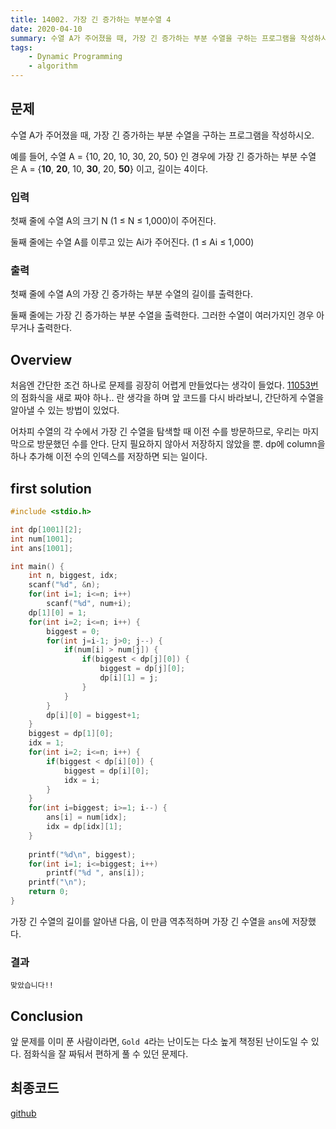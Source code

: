```yaml
---
title: 14002. 가장 긴 증가하는 부분수열 4
date: 2020-04-10
summary: 수열 A가 주어졌을 때, 가장 긴 증가하는 부분 수열을 구하는 프로그램을 작성하시오. 첫째 줄에 수열 A의 가장 긴 증가하는 부분 수열의 길이를 출력한다. 둘째 줄에는 가장 긴 증가하는 부분 수열을 출력한다. 그러한 수열이 여러가지인 경우 아무거나 출력한다.
tags:
    - Dynamic Programming
    - algorithm
---
```

## 문제

수열 A가 주어졌을 때, 가장 긴 증가하는 부분 수열을 구하는 프로그램을 작성하시오.

예를 들어, 수열 A = {10, 20, 10, 30, 20, 50} 인 경우에 가장 긴 증가하는 부분 수열은 A = {**10**, **20**, 10, **30**, 20, **50**} 이고, 길이는 4이다.

### 입력

첫째 줄에 수열 A의 크기 N (1 ≤ N ≤ 1,000)이 주어진다.

둘째 줄에는 수열 A를 이루고 있는 Ai가 주어진다. (1 ≤ Ai ≤ 1,000)

### 출력

첫째 줄에 수열 A의 가장 긴 증가하는 부분 수열의 길이를 출력한다.

둘째 줄에는 가장 긴 증가하는 부분 수열을 출력한다. 그러한 수열이 여러가지인 경우 아무거나 출력한다.

## Overview

처음엔 간단한 조건 하나로 문제를 굉장히 어렵게 만들었다는 생각이 들었다. [11053번](/daily-coding/2020/04/05/longest-increasing-partial-sequence-11053/)의 점화식을 새로 짜야 하나.. 란 생각을 하며 앞 코드를 다시 바라보니, 간단하게 수열을 알아낼 수 있는 방법이 있었다.

어차피 수열의 각 수에서 가장 긴 수열을 탐색할 때 이전 수를 방문하므로, 우리는 마지막으로 방문했던 수를 안다. 단지 필요하지 않아서 저장하지 않았을 뿐. dp에 column을 하나 추가해 이전 수의 인덱스를 저장하면 되는 일이다.

## first solution
```cpp
#include <stdio.h>

int dp[1001][2];
int num[1001];
int ans[1001];

int main() {
    int n, biggest, idx;
    scanf("%d", &n);
    for(int i=1; i<=n; i++)
        scanf("%d", num+i);
    dp[1][0] = 1;
    for(int i=2; i<=n; i++) {
        biggest = 0;
        for(int j=i-1; j>0; j--) {
            if(num[i] > num[j]) {
                if(biggest < dp[j][0]) {
                    biggest = dp[j][0];
                    dp[i][1] = j;
                }
            }
        }
        dp[i][0] = biggest+1;
    }
    biggest = dp[1][0];
    idx = 1;
    for(int i=2; i<=n; i++) {
        if(biggest < dp[i][0]) {
            biggest = dp[i][0];
            idx = i;
        }
    }
    for(int i=biggest; i>=1; i--) {
        ans[i] = num[idx];
        idx = dp[idx][1];
    }
    
    printf("%d\n", biggest);
    for(int i=1; i<=biggest; i++)
        printf("%d ", ans[i]);
    printf("\n");
    return 0;
}
```

가장 긴 수열의 길이를 알아낸 다음, 이 만큼 역추적하며 가장 긴 수열을 `ans`에 저장했다.

### 결과

`맞았습니다!!`

## Conclusion

앞 문제를 이미 푼 사람이라면, `Gold 4`라는 난이도는 다소 높게 책정된 난이도일 수 있다. 점화식을 잘 짜둬서 편하게 풀 수 있던 문제다.

## 최종코드
[github](https://github.com/shinjawkwang/bojPractice/blob/master/dynamic_programming/14002.cpp)